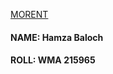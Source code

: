 <a href="https://hackaton-hb.netlify.app/">MORENT</a>
</br>
<h4>NAME: Hamza Baloch</h4>
<h4>ROLL: WMA 215965</h4>
